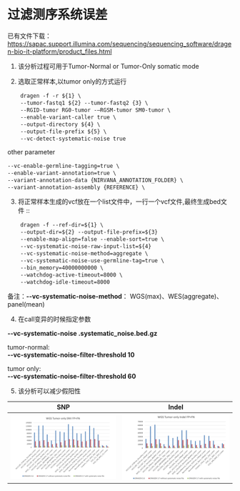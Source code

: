 # 过滤测序系统误差

已有文件下载：https://sapac.support.illumina.com/sequencing/sequencing_software/dragen-bio-it-platform/product_files.html

1. 该分析过程可用于Tumor-Normal or Tumor-Only somatic mode

2. 选取正常样本,以tumor only的方式运行
```{.cs}
    dragen -f -r ${1} \
    --tumor-fastq1 ${2} --tumor-fastq2 {3} \
    --RGID-tumor RG0-tumor -–RGSM-tumor SM0-tumor \
    --enable-variant-caller true \
    --output-directory ${4} \
    --output-file-prefix ${5} \
    --vc-detect-systematic-noise true
```

other parameter 
```{.cs}
--vc-enable-germline-tagging=true \
--enable-variant-annotation=true \
--variant-annotation-data {NIRVANA_ANNOTATION_FOLDER} \
--variant-annotation-assembly {REFERENCE} \
```

3. 将正常样本生成的vcf放在一个list文件中，一行一个vcf文件,最终生成bed文件 ::
```{.cs}
    dragen -f --ref-dir=${1} \
    --output-dir=${2} --output-file-prefix=${3}
    --enable-map-align=false --enable-sort=true \
    --vc-systematic-noise-raw-input-list=${4} 
    --vc-systematic-noise-method=aggregate \
    --vc-systematic-noise-use-germline-tag=true \
    --bin_memory=40000000000 \
    --watchdog-active-timeout=8000 \
    --watchdog-idle-timeout=8000
```
备注：**--vc-systematic-noise-method**： WGS(max)、WES(aggregate)、panel(mean)

4. 在call变异的时候指定参数

**--vc-systematic-noise <prefix>.systematic_noise.bed.gz**

tumor-normal:<br>**--vc-systematic-noise-filter-threshold 10**

tumor only:<br>**--vc-systematic-noise-filter-threshold 60**

5. 该分析可以减少假阳性

|SNP|Indel|
|----|----|
|![snp.png](./SNV.png)|![Indel.png](./Indel.png)|
